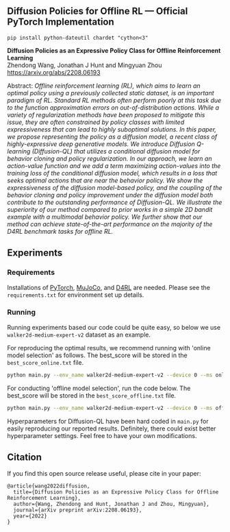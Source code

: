 ## Diffusion Policies for Offline RL &mdash; Official PyTorch Implementation

```
pip install python-dateutil chardet "cython<3"

```

**Diffusion Policies as an Expressive Policy Class for Offline Reinforcement Learning**<br>
Zhendong Wang, Jonathan J Hunt and Mingyuan Zhou <br>
https://arxiv.org/abs/2208.06193 <br>

Abstract: *Offline reinforcement learning (RL), which aims to learn an optimal policy using a previously collected static dataset,
is an important paradigm of RL. Standard RL methods often perform poorly at this task due to the function approximation errors on
out-of-distribution actions. While a variety of regularization methods have been proposed to mitigate this issue, they are often
constrained by policy classes with limited expressiveness that can lead to highly suboptimal solutions. In this paper, we propose
representing the policy as a diffusion model, a recent class of highly-expressive deep generative models. We introduce Diffusion
Q-learning (Diffusion-QL) that utilizes a conditional diffusion model for behavior cloning and policy regularization. 
In our approach, we learn an action-value function and we add a term maximizing action-values into the training loss of the conditional diffusion model,
which results in a loss that seeks optimal actions that are near the behavior policy. We show the expressiveness of the diffusion model-based policy,
and the coupling of the behavior cloning and policy improvement under the diffusion model both contribute to the outstanding performance of Diffusion-QL.
We illustrate the superiority of our method compared to prior works in a simple 2D bandit example with a multimodal behavior policy.
We further show that our method can achieve state-of-the-art performance on the majority of the D4RL benchmark tasks for offline RL.*

## Experiments

### Requirements
Installations of [PyTorch](https://pytorch.org/), [MuJoCo](https://github.com/deepmind/mujoco), and [D4RL](https://github.com/Farama-Foundation/D4RL) are needed. Please see the ``requirements.txt`` for environment set up details.

### Running
Running experiments based our code could be quite easy, so below we use `walker2d-medium-expert-v2` dataset as an example. 

For reproducing the optimal results, we recommend running with 'online model selection' as follows. 
The best_score will be stored in the `best_score_online.txt` file.
```.bash
python main.py --env_name walker2d-medium-expert-v2 --device 0 --ms online --lr_decay
```

For conducting 'offline model selection', run the code below. The best_score will be stored in the `best_score_offline.txt` file.
```.bash
python main.py --env_name walker2d-medium-expert-v2 --device 0 --ms offline --lr_decay --early_stop
```

Hyperparameters for Diffusion-QL have been hard coded in `main.py` for easily reproducing our reported results. 
Definitely, there could exist better hyperparameter settings. Feel free to have your own modifications. 

## Citation

If you find this open source release useful, please cite in your paper:
```
@article{wang2022diffusion,
  title={Diffusion Policies as an Expressive Policy Class for Offline Reinforcement Learning},
  author={Wang, Zhendong and Hunt, Jonathan J and Zhou, Mingyuan},
  journal={arXiv preprint arXiv:2208.06193},
  year={2022}
}
```

